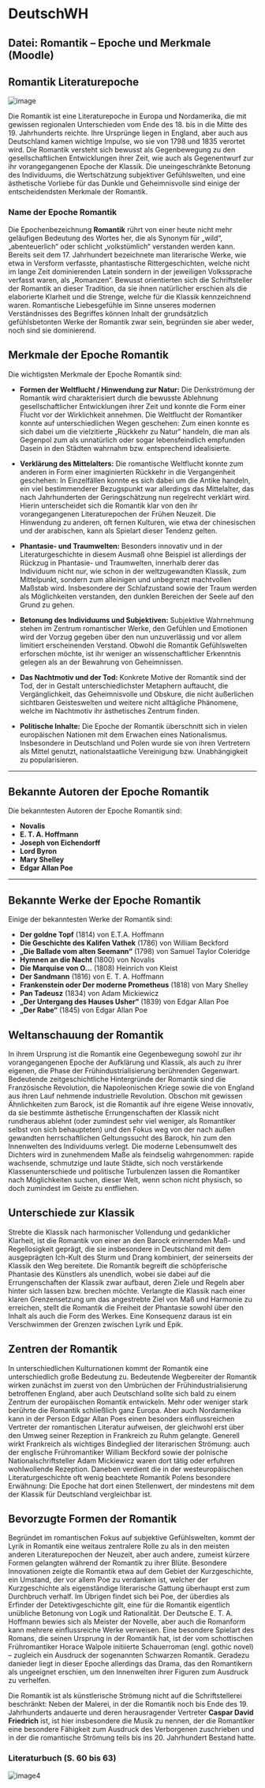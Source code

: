 # DeutschWH

## **Datei: Romantik – Epoche und Merkmale (Moodle)** ##



## Romantik Literaturepoche

![image](https://github.com/user-attachments/assets/0dfad973-18a3-4883-b779-5aeecfb6889b)

Die Romantik ist eine Literaturepoche in Europa und Nordamerika, die mit gewissen regionalen Unterschieden vom Ende des 18. bis in die Mitte des 19. Jahrhunderts reichte. Ihre Ursprünge liegen in England, aber auch aus Deutschland kamen wichtige Impulse, wo sie von 1798 und 1835 verortet wird. Die Romantik versteht sich bewusst als Gegenbewegung zu den gesellschaftlichen Entwicklungen ihrer Zeit, wie auch als Gegenentwurf zur ihr vorangegangenen Epoche der Klassik. Die uneingeschränkte Betonung des Individuums, die Wertschätzung subjektiver Gefühlswelten, und eine ästhetische Vorliebe für das Dunkle und Geheimnisvolle sind einige der entscheidendsten Merkmale der Romantik.

### Name der Epoche Romantik

Die Epochenbezeichnung **Romantik** rührt von einer heute nicht mehr geläufigen Bedeutung des Wortes her, die als Synonym für „wild“, „abenteuerlich“ oder schlicht „volkstümlich“ verstanden werden kann. Bereits seit dem 17. Jahrhundert bezeichnete man literarische Werke, wie etwa in Versform verfasste, phantastische Rittergeschichten, welche nicht im lange Zeit dominierenden Latein sondern in der jeweiligen Volkssprache verfasst waren, als „Romanzen“. Bewusst orientierten sich die Schriftsteller der Romantik an dieser Tradition, da sie ihnen natürlicher erschien als die elaborierte Klarheit und die Strenge, welche für die Klassik kennzeichnend waren. Romantische Liebesgefühle im Sinne unseres modernen Verständnisses des Begriffes können Inhalt der grundsätzlich gefühlsbetonten Werke der Romantik zwar sein, begründen sie aber weder, noch sind sie dominierend.

## Merkmale der Epoche Romantik

Die wichtigsten Merkmale der Epoche Romantik sind:

- **Formen der Weltflucht / Hinwendung zur Natur:**
  Die Denkströmung der Romantik wird charakterisiert durch die bewusste Ablehnung gesellschaftlicher Entwicklungen ihrer Zeit und konnte die Form einer Flucht vor der Wirklichkeit annehmen. Die Weltflucht der Romantiker konnte auf unterschiedlichen Wegen geschehen: Zum einen konnte es sich dabei um die vielzitierte „Rückkehr zu Natur“ handeln, die man als Gegenpol zum als unnatürlich oder sogar lebensfeindlich empfunden Dasein in den Städten wahrnahm bzw. entsprechend idealisierte.

- **Verklärung des Mittelalters:**
  Die romantische Weltflucht konnte zum anderen in Form einer imaginierten Rückkehr in die Vergangenheit geschehen: In Einzelfällen konnte es sich dabei um die Antike handeln, ein viel bestimmenderer Bezugspunkt war allerdings das Mittelalter, das nach Jahrhunderten der Geringschätzung nun regelrecht verklärt wird. Hierin unterscheidet sich die Romantik klar von den ihr vorangegangenen Literaturepochen der Frühen Neuzeit. Die Hinwendung zu anderen, oft fernen Kulturen, wie etwa der chinesischen und der arabischen, kann als Spielart dieser Tendenz gelten.

- **Phantasie- und Traumwelten:**
  Besonders innovativ und in der Literaturgeschichte in diesem Ausmaß ohne Beispiel ist allerdings der Rückzug in Phantasie- und Traumwelten, innerhalb derer das Individuum nicht nur, wie schon in der weltzugewandten Klassik, zum Mittelpunkt, sondern zum alleinigen und unbegrenzt machtvollen Maßstab wird. Insbesondere der Schlafzustand sowie der Traum werden als Möglichkeiten verstanden, den dunklen Bereichen der Seele auf den Grund zu gehen.

- **Betonung des Individuums und Subjektiven:**
  Subjektive Wahrnehmung stehen im Zentrum romantischer Werke, den Gefühlen und Emotionen wird der Vorzug gegeben über den nun unzuverlässig und vor allem limitiert erscheinenden Verstand. Obwohl die Romantik Gefühlswelten erforschen möchte, ist ihr weniger an wissenschaftlicher Erkenntnis gelegen als an der Bewahrung von Geheimnissen.

- **Das Nachtmotiv und der Tod:**
  Konkrete Motive der Romantik sind der Tod, der in Gestalt unterschiedlichster Metaphern auftaucht, die Vergänglichkeit, das Geheimnisvolle und Obskure, die nicht äußerlichen sichtbaren Geisteswelten und weitere nicht alltägliche Phänomene, welche im Nachtmotiv ihr ästhetisches Zentrum finden.

- **Politische Inhalte:**
  Die Epoche der Romantik überschnitt sich in vielen europäischen Nationen mit dem Erwachen eines Nationalismus. Insbesondere in Deutschland und Polen wurde sie von ihren Vertretern als Mittel genutzt, nationalstaatliche Vereinigung bzw. Unabhängigkeit zu popularisieren.

---

## Bekannte Autoren der Epoche Romantik

Die bekanntesten Autoren der Epoche Romantik sind:

- **Novalis**
- **E. T. A. Hoffmann**
- **Joseph von Eichendorff**
- **Lord Byron**
- **Mary Shelley**
- **Edgar Allan Poe**

---

## Bekannte Werke der Epoche Romantik

Einige der bekanntesten Werke der Romantik sind:

- **Der goldne Topf** (1814) von E.T.A. Hoffmann
- **Die Geschichte des Kalifen Vathek** (1786) von William Beckford
- **„Die Ballade vom alten Seemann“** (1798) von Samuel Taylor Coleridge
- **Hymnen an die Nacht** (1800) von Novalis
- **Die Marquise von O…** (1808) Heinrich von Kleist
- **Der Sandmann** (1816) von E. T. A. Hoffmann
- **Frankenstein oder Der moderne Prometheus** (1818) von Mary Shelley
- **Pan Tadeusz** (1834) von Adam Mickiewicz
- **„Der Untergang des Hauses Usher“** (1839) von Edgar Allan Poe
- **„Der Rabe“** (1845) von Edgar Allan Poe

## Weltanschauung der Romantik

In ihrem Ursprung ist die Romantik eine Gegenbewegung sowohl zur ihr vorangegangenen Epoche der Aufklärung und Klassik, als auch zu ihrer eigenen, die Phase der Frühindustrialisierung berührenden Gegenwart. Bedeutende zeitgeschichtliche Hintergründe der Romantik sind die Französische Revolution, die Napoleonischen Kriege sowie die von England aus ihren Lauf nehmende industrielle Revolution. Obschon mit gewissen Ähnlichkeiten zum Barock, ist die Romantik auf ihre eigene Weise innovativ, da sie bestimmte ästhetische Errungenschaften der Klassik nicht rundheraus ablehnt (oder zumindest sehr viel weniger, als Romantiker selbst von sich behaupteten) und den Fokus weg von der nach außen gewandten herrschaftlichen Geltungssucht des Barock, hin zum den Innenwelten des Individuums verlegt. Die moderne Lebensumwelt des Dichters wird in zunehmendem Maße als feindselig wahrgenommen: rapide wachsende, schmutzige und laute Städte, sich noch verstärkende Klassenunterschiede und politische Turbulenzen lassen die Romantiker nach Möglichkeiten suchen, dieser Welt, wenn schon nicht physisch, so doch zumindest im Geiste zu entfliehen.

## Unterschiede zur Klassik

Strebte die Klassik nach harmonischer Vollendung und gedanklicher Klarheit, ist die Romantik von einer an den Barock erinnernden Maß- und Regellosigkeit geprägt, die sie insbesondere in Deutschland mit dem ausgeprägten Ich-Kult des Sturm und Drang kombiniert, der seinerseits der Klassik den Weg bereitete. Die Romantik begreift die schöpferische Phantasie des Künstlers als unendlich, wobei sie dabei auf die Errungenschaften der Klassik zwar aufbaut, deren Ziele und Regeln aber hinter sich lassen bzw. brechen möchte. Verlangte die Klassik nach einer klaren Grenzensetzung um das angestrebte Ziel von Maß und Harmonie zu erreichen, stellt die Romantik die Freiheit der Phantasie sowohl über den Inhalt als auch die Form des Werkes. Eine Konsequenz daraus ist ein Verschwimmen der Grenzen zwischen Lyrik und Epik.

## Zentren der Romantik

In unterschiedlichen Kulturnationen kommt der Romantik eine unterschiedlich große Bedeutung zu. Bedeutende Wegbereiter der Romantik wirken zunächst im zuerst von den Umbrüchen der Frühindustrialisierung betroffenen England, aber auch Deutschland sollte sich bald zu einem Zentrum der europäischen Romantik entwickeln. Mehr oder weniger stark berührte die Romantik schließlich ganz Europa. Aber auch Nordamerika kann in der Person Edgar Allan Poes einen besonders einflussreichen Vertreter der romantischen Literatur aufweisen, der gleichwohl erst über den Umweg seiner Rezeption in Frankreich zu Ruhm gelangte. Generell wirkt Frankreich als wichtiges Bindeglied der literarischen Strömung: auch der englische Frühromantiker William Beckford sowie der polnische Nationalschriftsteller Adam Mickiewicz waren dort tätig oder erfuhren wohlwollende Rezeption. Daneben verdient die in der westeuropäischen Literaturgeschichte oft wenig beachtete Romantik Polens besondere Erwähnung: Die Epoche hat dort einen Stellenwert, der mindestens mit dem der Klassik für Deutschland vergleichbar ist.

## Bevorzugte Formen der Romantik

Begründet im romantischen Fokus auf subjektive Gefühlswelten, kommt der Lyrik in Romantik eine weitaus zentralere Rolle zu als in den meisten anderen Literaturepochen der Neuzeit, aber auch andere, zumeist kürzere Formen gelangten während der Romantik zu ihrer Blüte. Besondere Innovationen zeigte die Romantik etwa auf dem Gebiet der Kurzgeschichte, ein Umstand, der vor allem Poe zu verdanken ist, welcher der Kurzgeschichte als eigenständige literarische Gattung überhaupt erst zum Durchbruch verhalf. Im Übrigen findet sich bei Poe, der überdies als Erfinder der Detektivgeschichte gilt, eine für die Romantik eigentlich unübliche Betonung von Logik und Rationalität. Der Deutsche E. T. A. Hoffmann bewies sich als Meister der Novelle, aber auch die Romanform kann mehrere einflussreiche Werke verweisen. Eine besondere Spielart des Romans, die seinen Ursprung in der Romantik hat, ist der vom schottischen Frühromantiker Horace Walpole initiierte Schauerroman (engl. gothic novel) – zugleich ein Ausdruck der sogenannten Schwarzen Romantik. Geradezu danieder liegt in dieser Epoche allerdings das Drama, das den Romantikern als ungeeignet erschien, um den Innenwelten ihrer Figuren zum Ausdruck zu verhelfen.

Die Romantik ist als künstlerische Strömung nicht auf die Schriftstellerei beschränkt: Neben der Malerei, in der die Romantik noch bis Ende des 19. Jahrhunderts andauerte und deren herausragender Vertreter **Caspar David Friedrich** ist, ist hier insbesondere die Musik zu nennen, der die Romantiker eine besondere Fähigkeit zum Ausdruck des Verborgenen zuschrieben und in der die romantische Strömung teils bis ins 20. Jahrhundert Bestand hatte.


### **Literaturbuch (S. 60 bis 63)** ### 
![image4](https://github.com/user-attachments/assets/f5a0187c-8f90-4f88-9a86-4f729588b8b5)


